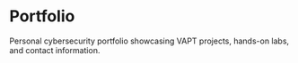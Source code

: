 # Portfolio
Personal cybersecurity portfolio showcasing VAPT projects, hands-on labs, and contact information.
